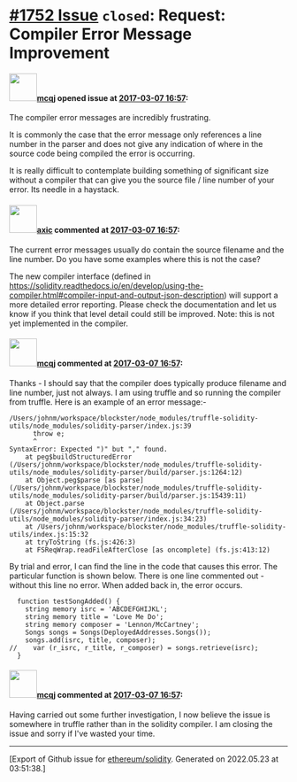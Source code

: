 # [\#1752 Issue](https://github.com/ethereum/solidity/issues/1752) `closed`: Request: Compiler Error Message Improvement

#### <img src="https://avatars.githubusercontent.com/u/5565612?u=62463e8722a4c3b552712b6872ec1b1411f0208f&v=4" width="50">[mcqj](https://github.com/mcqj) opened issue at [2017-03-07 16:57](https://github.com/ethereum/solidity/issues/1752):

The compiler error messages are incredibly frustrating.

It is commonly the case that the error message only references a line number in the parser and does not give any indication of where in the source code being compiled the error is occurring.

It is really difficult to contemplate building something of significant size without a compiler that can give you the source file / line number of your error. Its needle in a haystack.


#### <img src="https://avatars.githubusercontent.com/u/20340?v=4" width="50">[axic](https://github.com/axic) commented at [2017-03-07 16:57](https://github.com/ethereum/solidity/issues/1752#issuecomment-284789342):

The current error messages usually do contain the source filename and the line number. Do you have some examples where this is not the case?

The new compiler interface (defined in https://solidity.readthedocs.io/en/develop/using-the-compiler.html#compiler-input-and-output-json-description) will support a more detailed error reporting. Please check the documentation and let us know if you think that level detail could still be improved. Note: this is not yet implemented in the compiler.

#### <img src="https://avatars.githubusercontent.com/u/5565612?u=62463e8722a4c3b552712b6872ec1b1411f0208f&v=4" width="50">[mcqj](https://github.com/mcqj) commented at [2017-03-07 16:57](https://github.com/ethereum/solidity/issues/1752#issuecomment-285421683):

Thanks - I should say that the compiler does typically produce filename and line number, just not always. I am using truffle and so running the compiler from truffle.
Here is an example of an error message:-
```
/Users/johnm/workspace/blockster/node_modules/truffle-solidity-utils/node_modules/solidity-parser/index.js:39
      throw e;
      ^
SyntaxError: Expected ")" but "," found.
    at peg$buildStructuredError (/Users/johnm/workspace/blockster/node_modules/truffle-solidity-utils/node_modules/solidity-parser/build/parser.js:1264:12)
    at Object.peg$parse [as parse] (/Users/johnm/workspace/blockster/node_modules/truffle-solidity-utils/node_modules/solidity-parser/build/parser.js:15439:11)
    at Object.parse (/Users/johnm/workspace/blockster/node_modules/truffle-solidity-utils/node_modules/solidity-parser/index.js:34:23)
    at /Users/johnm/workspace/blockster/node_modules/truffle-solidity-utils/index.js:15:32
    at tryToString (fs.js:426:3)
    at FSReqWrap.readFileAfterClose [as oncomplete] (fs.js:413:12)
```
By trial and error, I can find the line in the code that causes this error. The particular function is shown below. There is one line commented out - without this line no error. When added back in, the error occurs.
```
  function testSongAdded() {
    string memory isrc = 'ABCDEFGHIJKL';
    string memory title = 'Love Me Do';
    string memory composer = 'Lennon/McCartney';
    Songs songs = Songs(DeployedAddresses.Songs());
    songs.add(isrc, title, composer);
//    var (r_isrc, r_title, r_composer) = songs.retrieve(isrc);
  }
```

#### <img src="https://avatars.githubusercontent.com/u/5565612?u=62463e8722a4c3b552712b6872ec1b1411f0208f&v=4" width="50">[mcqj](https://github.com/mcqj) commented at [2017-03-07 16:57](https://github.com/ethereum/solidity/issues/1752#issuecomment-285426781):

Having carried out some further investigation, I now believe the issue is somewhere in truffle rather than in the solidity compiler. I am closing the issue and sorry if I've wasted your time.


-------------------------------------------------------------------------------



[Export of Github issue for [ethereum/solidity](https://github.com/ethereum/solidity). Generated on 2022.05.23 at 03:51:38.]
